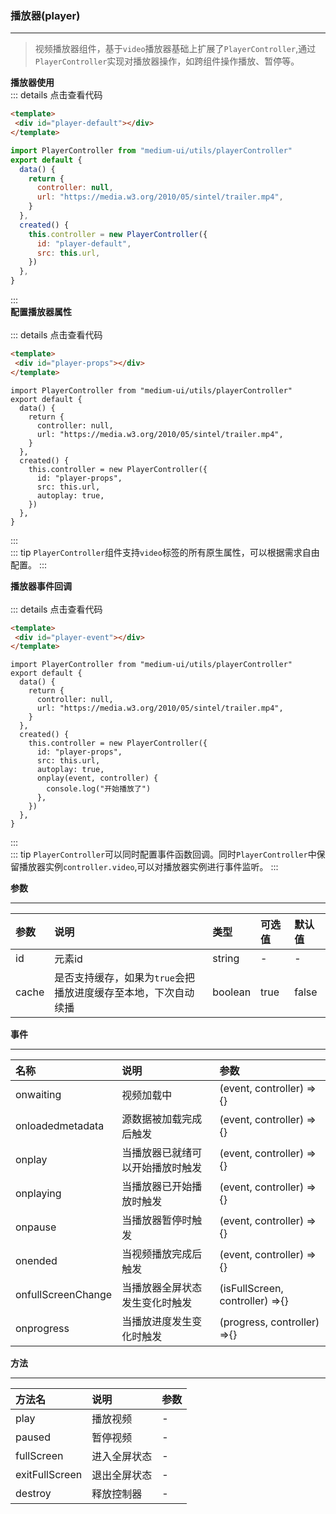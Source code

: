 ### 播放器(player) 
***  
>视频播放器组件，基于<code>video</code>播放器基础上扩展了<code>PlayerController</code>,通过<code>PlayerController</code>实现对播放器操作，如跨组件操作播放、暂停等。

**播放器使用** 
<Player-Default/>  
::: details 点击查看代码
```html
<template>
 <div id="player-default"></div>
</template>
```
```js
import PlayerController from "medium-ui/utils/playerController"
export default {
  data() {
    return {
      controller: null,
      url: "https://media.w3.org/2010/05/sintel/trailer.mp4",
    }
  },
  created() {
    this.controller = new PlayerController({
      id: "player-default",
      src: this.url,
    })
  },
}
```  
:::  
**配置播放器属性**  
<Player-Props/>  
::: details 点击查看代码
```html
<template>
 <div id="player-props"></div>
</template>
```
```js{13}  
import PlayerController from "medium-ui/utils/playerController"
export default {
  data() {
    return {
      controller: null,
      url: "https://media.w3.org/2010/05/sintel/trailer.mp4",
    }
  },
  created() {
    this.controller = new PlayerController({
      id: "player-props",
      src: this.url,
      autoplay: true,
    })
  },
}
```  
:::  
::: tip
<code>PlayerController</code>组件支持<code>video</code>标签的所有原生属性，可以根据需求自由配置。
:::  

**播放器事件回调**  
<Player-Event/>  
::: details 点击查看代码
```html
<template>
 <div id="player-event"></div>
</template>
```
```js{14,15,16}  
import PlayerController from "medium-ui/utils/playerController"
export default {
  data() {
    return {
      controller: null,
      url: "https://media.w3.org/2010/05/sintel/trailer.mp4",
    }
  },
  created() {
    this.controller = new PlayerController({
      id: "player-props",
      src: this.url,
      autoplay: true,
      onplay(event, controller) {
        console.log("开始播放了")
      },
    })
  },
}
```  
:::  
::: tip
<code>PlayerController</code>可以同时配置事件函数回调。同时<code>PlayerController</code>中保留播放器实例<code>controller.video</code>,可以对播放器实例进行事件监听。
:::  

**参数**
***
参数|说明|类型|可选值|默认值
:---|:---|:---|:---|:---  
id| 元素id|string|-|-  
cache| 是否支持缓存，如果为<code>true</code>会把播放进度缓存至本地，下次自动续播|boolean|true|false  

**事件**
***
名称|说明|参数  
:---|:---|:---  
onwaiting|视频加载中|(event, controller) =>{}
onloadedmetadata| 源数据被加载完成后触发|(event, controller) =>{}
onplay | 当播放器已就绪可以开始播放时触发|(event, controller) =>{}
onplaying|当播放器已开始播放时触发|(event, controller) =>{}
onpause| 当播放器暂停时触发|(event, controller) =>{}
onended|当视频播放完成后触发|(event, controller) =>{}
onfullScreenChange| 当播放器全屏状态发生变化时触发|(isFullScreen, controller) =>{}
onprogress|当播放进度发生变化时触发|(progress, controller) =>{}   


**方法**
***
方法名|说明|参数
:---|:---|:---
play|播放视频| -
paused|暂停视频| -
fullScreen|进入全屏状态| -
exitFullScreen|退出全屏状态|-
destroy| 释放控制器| -
